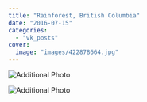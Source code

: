 ```yaml
---
title: "Rainforest, British Columbia"
date: "2016-07-15"
categories: 
  - "vk_posts"
cover:
  image: "images/422878664.jpg"
---
```


![Additional Photo](https://vodpop.ru/wp-content/uploads/2023/07/422878666.jpg)

![Additional Photo](https://vodpop.ru/wp-content/uploads/2023/07/422878667.jpg)
